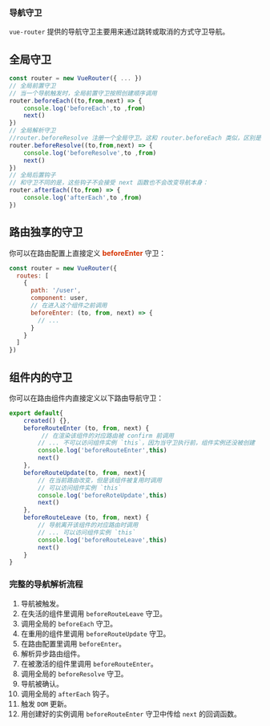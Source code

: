 ### 导航守卫
```vue-router``` 提供的导航守卫主要用来通过跳转或取消的方式守卫导航。    
## 全局守卫
```JavaScript
const router = new VueRouter({ ... })
// 全局前置守卫
// 当一个导航触发时，全局前置守卫按照创建顺序调用
router.beforeEach((to,from,next) => {
    console.log('beforeEach',to ,from) 
    next()
})
// 全局解析守卫
//router.beforeResolve 注册一个全局守卫。这和 router.beforeEach 类似，区别是在导航被确认之前，同时在所有组件内守卫和异步路由组件被解析之后，解析守卫就被调用。
router.beforeResolve((to,from,next) => {
    console.log('beforeResolve',to ,from)
    next()
})
// 全局后置钩子
// 和守卫不同的是，这些钩子不会接受 next 函数也不会改变导航本身：
router.afterEach((to,from) => {
    console.log('afterEach',to ,from) 
})
``` 
## 路由独享的守卫
你可以在路由配置上直接定义 **<font color="#d63200">beforeEnter</font>** 守卫：
```JavaScript
const router = new VueRouter({
  routes: [
    {
      path: '/user',
      component: user,
      // 在进入这个组件之前调用
      beforeEnter: (to, from, next) => {
        // ...
      }
    }
  ]
})
``` 
## 组件内的守卫
你可以在路由组件内直接定义以下路由导航守卫：
```JavaScript
export default{ 
    created() {},
    beforeRouteEnter (to, from, next) {
         // 在渲染该组件的对应路由被 confirm 前调用
        // ... 不可以访问组件实例 `this`，因为当守卫执行前，组件实例还没被创建
        console.log('beforeRouteEnter',this)
        next()
    },
    beforeRouteUpdate(to, from, next){
        // 在当前路由改变，但是该组件被复用时调用
        // 可以访问组件实例 `this`
        console.log('beforeRoteUpdate',this)
        next()
    },
    beforeRouteLeave (to, from, next) {
        // 导航离开该组件的对应路由时调用
        // ... 可以访问组件实例 `this`
        console.log('beforeRouteLeave',this)
        next()
    }
}
``` 
### 完整的导航解析流程
1. 导航被触发。
2. 在失活的组件里调用 ```beforeRouteLeave``` 守卫。
3. 调用全局的 ```beforeEach``` 守卫。
4. 在重用的组件里调用 ```beforeRouteUpdate``` 守卫。
5. 在路由配置里调用 ```beforeEnter```。
6. 解析异步路由组件。
7. 在被激活的组件里调用 ```beforeRouteEnter```。
8. 调用全局的 ```beforeResolve``` 守卫。
9. 导航被确认。
10. 调用全局的 ```afterEach``` 钩子。
11. 触发 ```DOM``` 更新。
12. 用创建好的实例调用 ```beforeRouteEnter``` 守卫中传给 ```next``` 的回调函数。